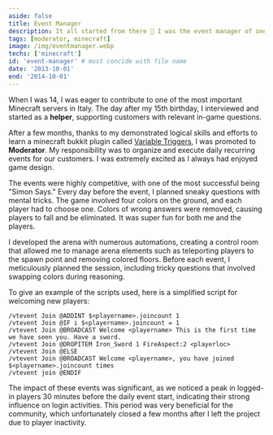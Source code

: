 ```yaml
---
aside: false
title: Event Manager 
description: It all started from there 🤩 I was the event manager of one of the most important Italian Minecraft servers. 
tags: [moderator, minecraft]
image: /img/eventmanager.webp
techs: ['minecraft']
id: 'event-manager' # must concide with file name
date: '2013-10-01'
end: '2014-10-01'
--- 
```


When I was 14, I was eager to contribute to one of the most important Minecraft servers in Italy. 
The day after my 15th birthday, I interviewed and started as a **helper**, supporting customers with relevant in-game questions. 

After a few months, thanks to my demonstrated logical skills and efforts to learn a minecraft bukkit plugin called [Variable Triggers](https://web.archive.org/web/20170927060133/https://dev.bukkit.org/projects/variabletriggers), I was promoted to **Moderator**. 
My responsibility was to organize and execute daily recurring events for our customers. I was extremely excited as I always had enjoyed game design. 

The events were highly competitive, with one of the most successful being "Simon Says." Every day before the event, I planned sneaky questions with mental tricks.
The game involved four colors on the ground, and each player had to choose one. Colors of wrong answers were removed, causing players to fall and be eliminated. It was super fun for both me and the players.

I developed the arena with numerous automations, creating a control room that allowed me to manage arena elements such as teleporting players to the spawn point and removing colored floors.
Before each event, I meticulously planned the session, including tricky questions that involved swapping colors during reasoning.

To give an example of the scripts used, here is a simplified script for welcoming new players:

```
/vtevent Join @ADDINT $<playername>.joincount 1
/vtevent Join @IF i $<playername>.joincount = 1
/vtevent Join @BROADCAST Welcome <playername> This is the first time we have seen you. Have a sword.
/vtevent Join @DROPITEM Iron_Sword 1 FireAspect:2 <playerloc>
/vtevent Join @ELSE
/vtevent Join @BROADCAST Welcome <playername>, you have joined $<playername>.joincount times
/vtevent join @ENDIF
```

The impact of these events was significant, as we noticed a peak in logged-in players 30 minutes before the daily event start, indicating their strong influence on login activities. 
This period was very beneficial for the community, which unfortunately closed a few months after I left the project due to player inactivity.
